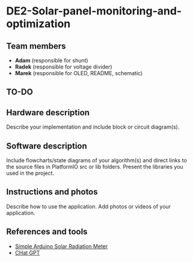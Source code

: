 # DE2-Solar-panel-monitoring-and-optimization

## Team members
- **Adam** (responsible for shunt)
- **Radek** (responsible for voltage divider)
- **Marek** (responsible for OLED, README, schematic)

## TO-DO


## Hardware description
Describe your implementation and include block or circuit diagram(s).

## Software description
Include flowcharts/state diagrams of your algorithm(s) and direct links to the source files in PlatformIO src or lib folders. Present the libraries you used in the project.

## Instructions and photos
Describe how to use the application. Add photos or videos of your application.

## References and tools
- [Simple Arduino Solar Radiation Meter](https://projecthub.arduino.cc/mircemk/simple-arduino-solar-radiation-meter-for-solar-panels-ae1531)
- [CHat GPT](https://openai.com/)
  
